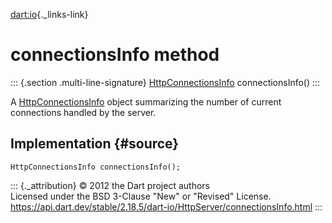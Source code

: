 [dart:io](../../dart-io/dart-io-library){._links-link}

connectionsInfo method
======================

::: {.section .multi-line-signature}
[HttpConnectionsInfo](../httpconnectionsinfo-class) connectionsInfo()
:::

A [HttpConnectionsInfo](../httpconnectionsinfo-class) object summarizing
the number of current connections handled by the server.

Implementation {#source}
--------------

``` {.language-dart data-language="dart"}
HttpConnectionsInfo connectionsInfo();
```

::: {._attribution}
© 2012 the Dart project authors\
Licensed under the BSD 3-Clause \"New\" or \"Revised\" License.\
<https://api.dart.dev/stable/2.18.5/dart-io/HttpServer/connectionsInfo.html>
:::
